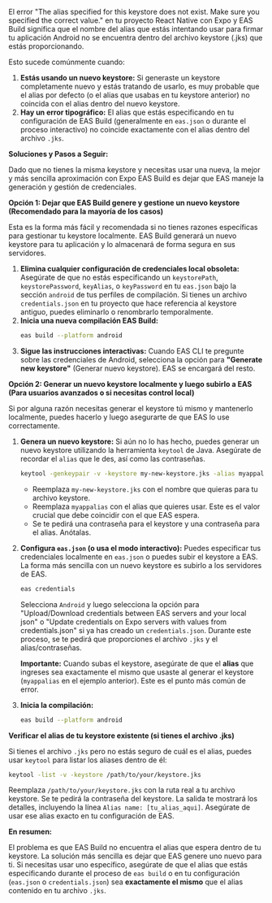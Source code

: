 El error "The alias specified for this keystore does not exist. Make sure you specified the correct value." en tu proyecto React Native con Expo y EAS Build significa que el nombre del alias que estás intentando usar para firmar tu aplicación Android no se encuentra dentro del archivo keystore (.jks) que estás proporcionando.

Esto sucede comúnmente cuando:

1.  **Estás usando un nuevo keystore:** Si generaste un keystore completamente nuevo y estás tratando de usarlo, es muy probable que el alias por defecto (o el alias que usabas en tu keystore anterior) no coincida con el alias dentro del nuevo keystore.
2.  **Hay un error tipográfico:** El alias que estás especificando en tu configuración de EAS Build (generalmente en `eas.json` o durante el proceso interactivo) no coincide exactamente con el alias dentro del archivo `.jks`.

**Soluciones y Pasos a Seguir:**

Dado que no tienes la misma keystore y necesitas usar una nueva, la mejor y más sencilla aproximación con Expo EAS Build es dejar que EAS maneje la generación y gestión de credenciales.

**Opción 1: Dejar que EAS Build genere y gestione un nuevo keystore (Recomendado para la mayoría de los casos)**

Esta es la forma más fácil y recomendada si no tienes razones específicas para gestionar tu keystore localmente. EAS Build generará un nuevo keystore para tu aplicación y lo almacenará de forma segura en sus servidores.

1.  **Elimina cualquier configuración de credenciales local obsoleta:** Asegúrate de que no estás especificando un `keystorePath`, `keystorePassword`, `keyAlias`, o `keyPassword` en tu `eas.json` bajo la sección `android` de tus perfiles de compilación. Si tienes un archivo `credentials.json` en tu proyecto que hace referencia al keystore antiguo, puedes eliminarlo o renombrarlo temporalmente.
2.  **Inicia una nueva compilación EAS Build:**
    ```bash
    eas build --platform android
    ```
3.  **Sigue las instrucciones interactivas:** Cuando EAS CLI te pregunte sobre las credenciales de Android, selecciona la opción para **"Generate new keystore"** (Generar nuevo keystore). EAS se encargará del resto.

**Opción 2: Generar un nuevo keystore localmente y luego subirlo a EAS (Para usuarios avanzados o si necesitas control local)**

Si por alguna razón necesitas generar el keystore tú mismo y mantenerlo localmente, puedes hacerlo y luego asegurarte de que EAS lo use correctamente.

1.  **Genera un nuevo keystore:** Si aún no lo has hecho, puedes generar un nuevo keystore utilizando la herramienta `keytool` de Java. Asegúrate de recordar el `alias` que le des, así como las contraseñas.

    ```bash
    keytool -genkeypair -v -keystore my-new-keystore.jks -alias myappalias -keyalg RSA -keysize 2048 -validity 10000
    ```

      * Reemplaza `my-new-keystore.jks` con el nombre que quieras para tu archivo keystore.
      * Reemplaza `myappalias` con el alias que quieres usar. Este es el valor crucial que debe coincidir con el que EAS espera.
      * Se te pedirá una contraseña para el keystore y una contraseña para el alias. Anótalas.

2.  **Configura `eas.json` (o usa el modo interactivo):**
    Puedes especificar tus credenciales localmente en `eas.json` o puedes subir el keystore a EAS. La forma más sencilla con un nuevo keystore es subirlo a los servidores de EAS.

    ```bash
    eas credentials
    ```

    Selecciona `Android` y luego selecciona la opción para "Upload/Download credentials between EAS servers and your local json" o "Update credentials on Expo servers with values from credentials.json" si ya has creado un `credentials.json`. Durante este proceso, se te pedirá que proporciones el archivo `.jks` y el alias/contraseñas.

    **Importante:** Cuando subas el keystore, asegúrate de que el **alias** que ingreses sea exactamente el mismo que usaste al generar el keystore (`myappalias` en el ejemplo anterior). Este es el punto más común de error.

3.  **Inicia la compilación:**

    ```bash
    eas build --platform android
    ```

**Verificar el alias de tu keystore existente (si tienes el archivo .jks)**

Si tienes el archivo `.jks` pero no estás seguro de cuál es el alias, puedes usar `keytool` para listar los aliases dentro de él:

```bash
keytool -list -v -keystore /path/to/your/keystore.jks
```

Reemplaza `/path/to/your/keystore.jks` con la ruta real a tu archivo keystore. Se te pedirá la contraseña del keystore. La salida te mostrará los detalles, incluyendo la línea `Alias name: [tu_alias_aqui]`. Asegúrate de usar ese alias exacto en tu configuración de EAS.

**En resumen:**

El problema es que EAS Build no encuentra el alias que espera dentro de tu keystore. La solución más sencilla es dejar que EAS genere uno nuevo para ti. Si necesitas usar uno específico, asegúrate de que el alias que estás especificando durante el proceso de `eas build` o en tu configuración (`eas.json` o `credentials.json`) sea **exactamente el mismo** que el alias contenido en tu archivo `.jks`.
